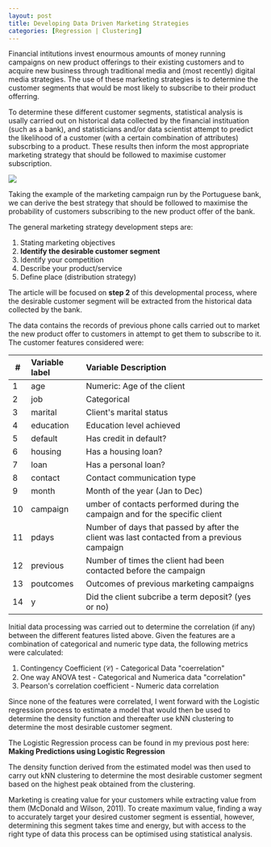 ```yaml
---
layout: post
title: Developing Data Driven Marketing Strategies 
categories: [Regression | Clustering]
---
```


Financial intitutions invest enourmous amounts of money running campaigns on new product offerings to their existing customers and to acquire new business through traditional media and (most recently) digital media strategies. The use of these marketing strategies is to determine the customer segments that would be most likely to subscribe to their product offerring. 

To determine these different customer segments, statistical analysis is usally carried out on historical data collected by the financial instituation (such as a bank), and statisticians and/or data scientist attempt to predict the likelihood of a customer (with a certain combination of attributes) subscrbing to a product. These results then inform the most appropriate marketing strategy that should be followed to maximise customer subscription. 

![](/images/reverie-demo.png)

Taking the example of the marketing campaign run by the Portuguese bank, we can derive the best strategy that should be followed to maximise the probability of customers subscribing to the new product offer of the bank.

The general marketing strategy development steps are:
1. Stating marketing objectives
2. **Identify the desirable customer segment**
3. Identify your competition
4. Describe your product/service
5. Define place (distribution strategy)

The article will be focused on **step 2** of this developmental process, where the desirable customer segment will be extracted from the historical data collected by the bank.

The data contains the records of previous phone calls carried out to market the new product offer to customers in attempt to get them to subscribe to it. The customer features considered were:

| #   | Variable label   | Variable Description                                                                       |
| --- |:---------------- |:------------------------------------------------------------------------------------------ |
| 1   | age              | Numeric: Age of the client                                                                 |
| 2   | job              | Categorical                                                                                |
| 3   | marital          | Client's marital status                                                                    |
| 4   | education        | Education level achieved                                                                   |
| 5   | default          | Has credit in default?                                                                     |
| 6   | housing          | Has a housing loan?                                                                        |
| 7   | loan             | Has a personal loan?                                                                       |
| 8   | contact          | Contact communication type                                                                 |
| 9   | month            | Month of the year (Jan to Dec)                                                             |
| 10  | campaign         | umber of contacts performed during the campaign and for the specific client                |
| 11  | pdays            | Number of days that passed by after the client was last contacted from a previous campaign |
| 12  | previous         | Number of times the client had been contacted before the campaign                          |
| 13  | poutcomes        | Outcomes of previous marketing campaigns                                                   |
| 14  | y                | Did the client subcribe a term deposit? (yes or no)                                        |

Initial data processing was carried out to determine the correlation (if any) between the different features listed above. Given the features are a combination of categorical and numeric type data, the following metrics were calculated:
1. Contingency Coefficient ($\mathcal{C}$) - Categorical Data "coerrelation"
2. One way ANOVA test - Categorical and Numerica data "correlation"
3. Pearson's correlation coefficient - Numeric data correlation

Since none of the features were correlated, I went forward with the Logistic regression process to estimate a model that would then be used to determine the density function and thereafter use kNN clustering to determine the most desirable customer segment.

The Logistic Regression process can be found in my previous post here: **Making Predictions using Logistic Regression**

The density function derived from the estimated model was then used to carry out kNN clustering to determine the most desirable customer segment based on the highest peak obtained from the clustering. 










Marketing is creating value for your customers while extracting value from them (McDonald and Wilson, 2011). To create maximum value, finding a way to accurately target your desired customer segment is essential, however, determining this segment takes time and energy, but with access to the right type of data this process can be optimised using statistical analysis.
